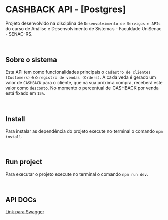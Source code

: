 # CASHBACK API - [Postgres]

Projeto desenvolvido na disciplina de `Desenvolvimento de Serviços e APIs` do curso de Análise e Desenvolvimento de Sistemas - Faculdade UniSenac - SENAC-RS.

<br>

## Sobre o sistema

Esta API tem como funcionalidades principais o `cadastro de clientes (Customers)` e o `registro de vendas (Orders)`. A cada veda é gerado um valor de `CASHBACK` para o cliente, que na sua próxima compra, receberá este valor como `desconto`. No momento o percentual de CASHBACK por venda está fixado em `15%`.

<br>

## Install

Para instalar as dependência do projeto execute no terminal o comando `npm install`.

<br>

## Run project

Para executar o projeto execute no terminal o comando `npm run dev`.

<br>

## API DOCs

[Link para Swagger](https://cashback-api-postgres-7a63839211da.herokuapp.com/api-docs/)
